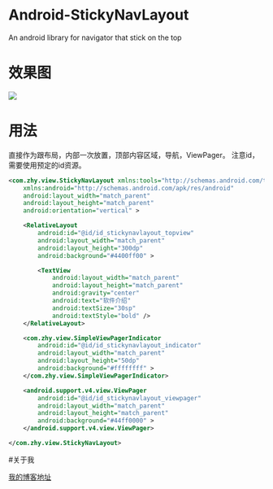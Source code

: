 # Android-StickyNavLayout
An android library for navigator that stick on the top 


# 效果图

![](sc.gif)


# 用法
直接作为跟布局，内部一次放置，顶部内容区域，导航，ViewPager。
注意id，需要使用预定的id资源。

```xml
<com.zhy.view.StickyNavLayout xmlns:tools="http://schemas.android.com/tools"
    xmlns:android="http://schemas.android.com/apk/res/android"
    android:layout_width="match_parent"
    android:layout_height="match_parent"
    android:orientation="vertical" >

    <RelativeLayout
        android:id="@id/id_stickynavlayout_topview"
        android:layout_width="match_parent"
        android:layout_height="300dp"
        android:background="#4400ff00" >

        <TextView
            android:layout_width="match_parent"
            android:layout_height="match_parent"
            android:gravity="center"
            android:text="软件介绍"
            android:textSize="30sp"
            android:textStyle="bold" />
    </RelativeLayout>

    <com.zhy.view.SimpleViewPagerIndicator
        android:id="@id/id_stickynavlayout_indicator"
        android:layout_width="match_parent"
        android:layout_height="50dp"
        android:background="#ffffffff" >
    </com.zhy.view.SimpleViewPagerIndicator>

    <android.support.v4.view.ViewPager
        android:id="@id/id_stickynavlayout_viewpager"
        android:layout_width="match_parent"
        android:layout_height="match_parent"
        android:background="#44ff0000" >
    </android.support.v4.view.ViewPager>

</com.zhy.view.StickyNavLayout>

```

#关于我

[我的博客地址][3]

[3]: http://blog.csdn.net/lmj623565791
